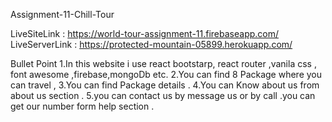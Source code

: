 Assignment-11-Chill-Tour

LiveSiteLink : https://world-tour-assignment-11.firebaseapp.com/
LiveServerLink : https://protected-mountain-05899.herokuapp.com/

Bullet Point 
1.In this website i use react bootstarp, react router ,vanila css , font awesome ,firebase,mongoDb etc.
2.You can find 8 Package where you can travel ,
3.You can find Package details .
4.You can Know about us from about us section .
5.you can contact us by message us or by call .you can get our number form help section .